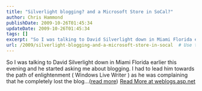 ```yaml
---
title: "Silverlight blogging? and a Microsoft Store in SoCal?"
author: Chris Hammond
publishDate: 2009-10-26T01:45:34
updateDate: 2009-10-26T01:45:34
tags: []
excerpt: "So I was talking to David Silverlight down in Miami Florida earlier this evening and he started asking me about blogging. I had to lead him towards the path of enlightenment ( Windows Live Writer ) as he was complaining that he completely lost the blog...(read more)"
url: /2009/silverlight-blogging-and-a-microsoft-store-in-socal  # Use the generated URL with year
---
```

So I was talking to David Silverlight down in Miami Florida earlier this evening and he started asking me about blogging. I had to lead him towards the path of enlightenment ( Windows Live Writer ) as he was complaining that he completely lost the blog...(<a href="https://weblogs.asp.net/christoc/archive/2009/10/26/silverlight-blogging-and-a-microsoft-store-in-socal.aspx">read more</a>)<img src="https://weblogs.asp.net/aggbug.aspx?PostID=7239402" width="1" height="1"> <a href="https://weblogs.asp.net/christoc/archive/2009/10/26/silverlight-blogging-and-a-microsoft-store-in-socal.aspx">Read More at weblogs.asp.net</a>
